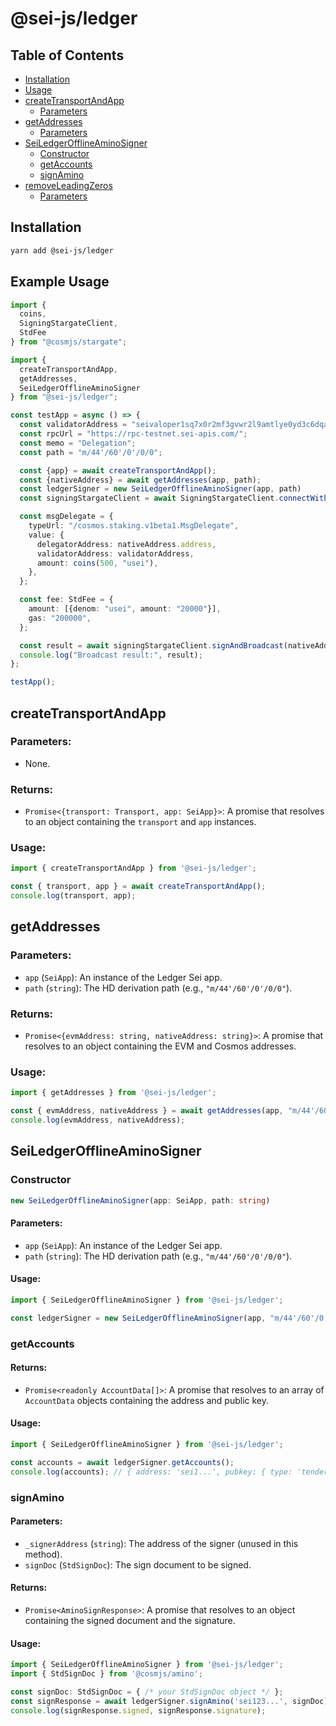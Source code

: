 # @sei-js/ledger

## Table of Contents
- [Installation](#installation)
- [Usage](#usage)
- [createTransportAndApp](#createtransportandapp)
  - [Parameters](#createTransportAndApp-parameters)
- [getAddresses](#getaddresses)
  - [Parameters](#getAddresses-parameters)
- [SeiLedgerOfflineAminoSigner](#seiledgerofflineaminosigner)
  - [Constructor](#SeiLedgerOfflineAminoSigner-constructor)
  - [getAccounts](#SeiLedgerOfflineAminoSigner-getAccounts)
  - [signAmino](#SeiLedgerOfflineAminoSigner-signAmino)
- [removeLeadingZeros](#removeleadingzeros)
  - [Parameters](#removeLeadingZeros-parameters)

## Installation
```bash
yarn add @sei-js/ledger
```

## Example Usage
```typescript
import {
  coins,
  SigningStargateClient,
  StdFee
} from "@cosmjs/stargate";

import {
  createTransportAndApp,
  getAddresses,
  SeiLedgerOfflineAminoSigner
} from "@sei-js/ledger";

const testApp = async () => {
  const validatorAddress = "seivaloper1sq7x0r2mf3gvwr2l9amtlye0yd3c6dqa4th95v";
  const rpcUrl = "https://rpc-testnet.sei-apis.com/";
  const memo = "Delegation";
  const path = "m/44'/60'/0'/0/0";

  const {app} = await createTransportAndApp();
  const {nativeAddress} = await getAddresses(app, path);
  const ledgerSigner = new SeiLedgerOfflineAminoSigner(app, path)
  const signingStargateClient = await SigningStargateClient.connectWithSigner(rpcUrl, ledgerSigner)

  const msgDelegate = {
    typeUrl: "/cosmos.staking.v1beta1.MsgDelegate",
    value: {
      delegatorAddress: nativeAddress.address,
      validatorAddress: validatorAddress,
      amount: coins(500, "usei"),
    },
  };

  const fee: StdFee = {
    amount: [{denom: "usei", amount: "20000"}],
    gas: "200000",
  };

  const result = await signingStargateClient.signAndBroadcast(nativeAddress.address, [msgDelegate], fee, memo)
  console.log("Broadcast result:", result);
};

testApp();
```


## createTransportAndApp

### Parameters:
- None.

### Returns:
- `Promise<{transport: Transport, app: SeiApp}>`: A promise that resolves to an object containing the `transport` and `app` instances.

### Usage:
```typescript
import { createTransportAndApp } from '@sei-js/ledger';

const { transport, app } = await createTransportAndApp();
console.log(transport, app);
```

## getAddresses

### Parameters:
- `app` (`SeiApp`): An instance of the Ledger Sei app.
- `path` (`string`): The HD derivation path (e.g., `"m/44'/60'/0'/0/0"`).

### Returns:
- `Promise<{evmAddress: string, nativeAddress: string}>`: A promise that resolves to an object containing the EVM and Cosmos addresses.

### Usage:
```typescript
import { getAddresses } from '@sei-js/ledger';

const { evmAddress, nativeAddress } = await getAddresses(app, "m/44'/60'/0'/0/0");
console.log(evmAddress, nativeAddress);
```

## SeiLedgerOfflineAminoSigner

### Constructor

```typescript
new SeiLedgerOfflineAminoSigner(app: SeiApp, path: string)
```

#### Parameters:
- `app` (`SeiApp`): An instance of the Ledger Sei app.
- `path` (`string`): The HD derivation path (e.g., `"m/44'/60'/0'/0/0"`).

#### Usage:
```typescript
import { SeiLedgerOfflineAminoSigner } from '@sei-js/ledger';

const ledgerSigner = new SeiLedgerOfflineAminoSigner(app, "m/44'/60'/0'/0/0");
```

### getAccounts

#### Returns:
- `Promise<readonly AccountData[]>`: A promise that resolves to an array of `AccountData` objects containing the address and public key.

#### Usage:
```typescript
import { SeiLedgerOfflineAminoSigner } from '@sei-js/ledger';

const accounts = await ledgerSigner.getAccounts();
console.log(accounts); // { address: 'sei1...', pubkey: { type: 'tendermint/PubKeySecp256k1', value: '...' } }
```

### signAmino

#### Parameters:
- `_signerAddress` (`string`): The address of the signer (unused in this method).
- `signDoc` (`StdSignDoc`): The sign document to be signed.

#### Returns:
- `Promise<AminoSignResponse>`: A promise that resolves to an object containing the signed document and the signature.

#### Usage:
```typescript
import { SeiLedgerOfflineAminoSigner } from '@sei-js/ledger';
import { StdSignDoc } from '@cosmjs/amino';

const signDoc: StdSignDoc = { /* your StdSignDoc object */ };
const signResponse = await ledgerSigner.signAmino('sei123...', signDoc);
console.log(signResponse.signed, signResponse.signature);
```
